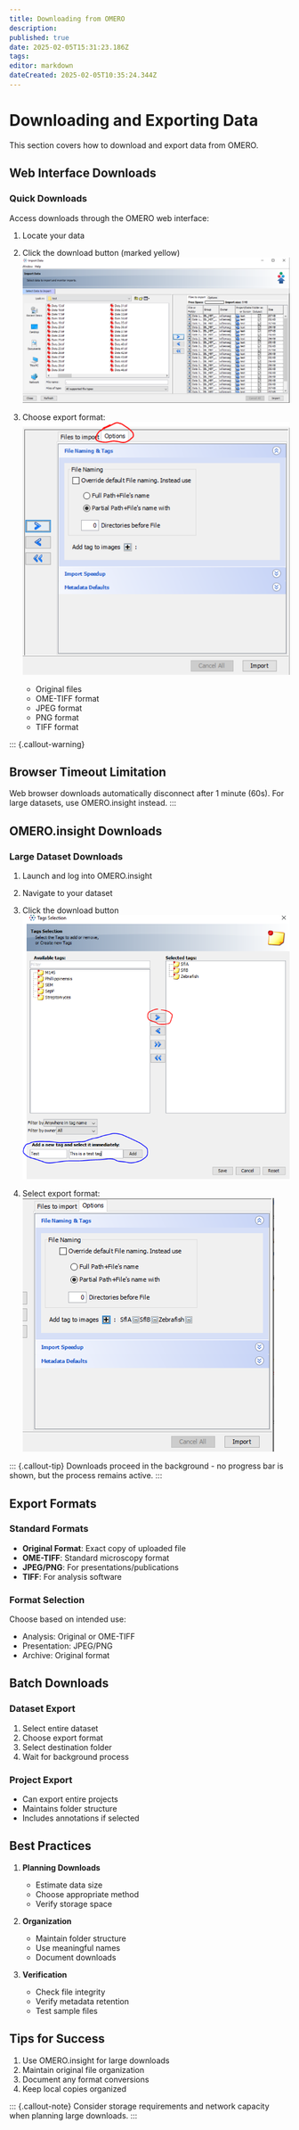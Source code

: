 ```yaml
---
title: Downloading from OMERO
description: 
published: true
date: 2025-02-05T15:31:23.186Z
tags: 
editor: markdown
dateCreated: 2025-02-05T10:35:24.344Z
---
```


# Downloading and Exporting Data

This section covers how to download and export data from OMERO.

## Web Interface Downloads

### Quick Downloads
Access downloads through the OMERO web interface:

1. Locate your data
2. Click the download button (marked yellow)
   ![Download button](images/media/image13.png)

3. Choose export format:
   ![Export options](images/media/image14.png)
   - Original files
   - OME-TIFF format
   - JPEG format
   - PNG format
   - TIFF format

::: {.callout-warning}
## Browser Timeout Limitation
Web browser downloads automatically disconnect after 1 minute (60s). For large datasets, use OMERO.insight instead.
:::

## OMERO.insight Downloads

### Large Dataset Downloads
1. Launch and log into OMERO.insight
2. Navigate to your dataset
3. Click the download button
   ![Download in insight](images/media/image15.png)

4. Select export format:
   ![Export format selection](images/media/image16.png)

::: {.callout-tip}
Downloads proceed in the background - no progress bar is shown, but the process remains active.
:::

## Export Formats

### Standard Formats
- **Original Format**: Exact copy of uploaded file
- **OME-TIFF**: Standard microscopy format
- **JPEG/PNG**: For presentations/publications
- **TIFF**: For analysis software

### Format Selection
Choose based on intended use:
- Analysis: Original or OME-TIFF
- Presentation: JPEG/PNG
- Archive: Original format

## Batch Downloads

### Dataset Export
1. Select entire dataset
2. Choose export format
3. Select destination folder
4. Wait for background process

### Project Export
- Can export entire projects
- Maintains folder structure
- Includes annotations if selected

## Best Practices

1. **Planning Downloads**
   - Estimate data size
   - Choose appropriate method
   - Verify storage space

2. **Organization**
   - Maintain folder structure
   - Use meaningful names
   - Document downloads

3. **Verification**
   - Check file integrity
   - Verify metadata retention
   - Test sample files

## Tips for Success

1. Use OMERO.insight for large downloads
2. Maintain original file organization
3. Document any format conversions
4. Keep local copies organized

::: {.callout-note}
Consider storage requirements and network capacity when planning large downloads.
:::